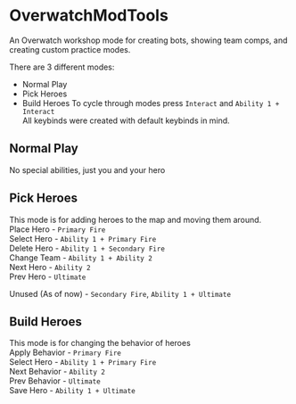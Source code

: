# OverwatchModTools
An Overwatch workshop mode for creating bots, showing team comps, and creating custom practice modes.

There are 3 different modes:
- Normal Play
- Pick Heroes
- Build Heroes
To cycle through modes press `Interact` and `Ability 1 + Interact`  
All keybinds were created with default keybinds in mind.  

## Normal Play
No special abilities, just you and your hero

## Pick Heroes
This mode is for adding heroes to the map and moving them around.  
Place Hero - `Primary Fire`  
Select Hero - `Ability 1 + Primary Fire`  
Delete Hero - `Ability 1 + Secondary Fire`  
Change Team - `Ability 1 + Ability 2`  
Next Hero - `Ability 2`  
Prev Hero - `Ultimate`  

Unused (As of now) - `Secondary Fire`, `Ability 1 + Ultimate`

## Build Heroes
This mode is for changing the behavior of heroes  
Apply Behavior - `Primary Fire`  
Select Hero - `Ability 1 + Primary Fire`  
Next Behavior - `Ability 2`  
Prev Behavior - `Ultimate`  
Save Hero - `Ability 1 + Ultimate`  
